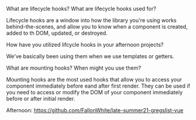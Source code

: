 What are lifecycle hooks? What are lifecycle hooks used for?

Lifecycle hooks are a window into how the library you're using works behind-the-scenes, and allow you to know when a component is created, added to th DOM, updated, or destroyed.

How have you utilized lifcycle hooks in your afternoon projects?

We've basically been using them when we use templates or getters.

What are mounting hooks? When might you use them?

Mounting hooks are the most used hooks that allow you to access your component immediately before eand after first render. They can be used if you need to access or modify the DOM of your component immediately before or after initial render.

Afternoon: https://github.com/FallonWhite/late-summer21-gregslist-vue